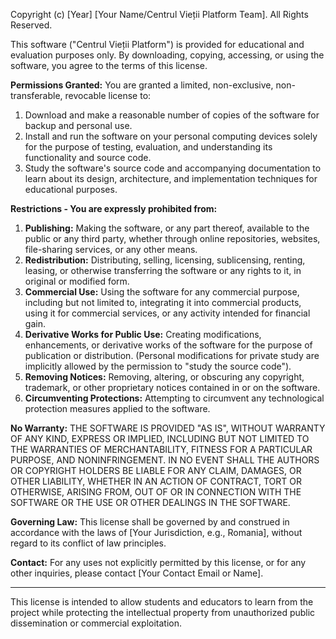 Copyright (c) [Year] [Your Name/Centrul Vieții Platform Team]. All Rights Reserved.

This software ("Centrul Vieții Platform") is provided for educational and evaluation purposes only. By downloading, copying, accessing, or using the software, you agree to the terms of this license.

**Permissions Granted:**
You are granted a limited, non-exclusive, non-transferable, revocable license to:
1.  Download and make a reasonable number of copies of the software for backup and personal use.
2.  Install and run the software on your personal computing devices solely for the purpose of testing, evaluation, and understanding its functionality and source code.
3.  Study the software's source code and accompanying documentation to learn about its design, architecture, and implementation techniques for educational purposes.

**Restrictions - You are expressly prohibited from:**
1.  **Publishing:** Making the software, or any part thereof, available to the public or any third party, whether through online repositories, websites, file-sharing services, or any other means.
2.  **Redistribution:** Distributing, selling, licensing, sublicensing, renting, leasing, or otherwise transferring the software or any rights to it, in original or modified form.
3.  **Commercial Use:** Using the software for any commercial purpose, including but not limited to, integrating it into commercial products, using it for commercial services, or any activity intended for financial gain.
4.  **Derivative Works for Public Use:** Creating modifications, enhancements, or derivative works of the software for the purpose of publication or distribution. (Personal modifications for private study are implicitly allowed by the permission to "study the source code").
5.  **Removing Notices:** Removing, altering, or obscuring any copyright, trademark, or other proprietary notices contained in or on the software.
6.  **Circumventing Protections:** Attempting to circumvent any technological protection measures applied to the software.

**No Warranty:**
THE SOFTWARE IS PROVIDED "AS IS", WITHOUT WARRANTY OF ANY KIND, EXPRESS OR IMPLIED, INCLUDING BUT NOT LIMITED TO THE WARRANTIES OF MERCHANTABILITY, FITNESS FOR A PARTICULAR PURPOSE, AND NONINFRINGEMENT. IN NO EVENT SHALL THE AUTHORS OR COPYRIGHT HOLDERS BE LIABLE FOR ANY CLAIM, DAMAGES, OR OTHER LIABILITY, WHETHER IN AN ACTION OF CONTRACT, TORT OR OTHERWISE, ARISING FROM, OUT OF OR IN CONNECTION WITH THE SOFTWARE OR THE USE OR OTHER DEALINGS IN THE SOFTWARE.

**Governing Law:**
This license shall be governed by and construed in accordance with the laws of [Your Jurisdiction, e.g., Romania], without regard to its conflict of law principles.

**Contact:**
For any uses not explicitly permitted by this license, or for any other inquiries, please contact [Your Contact Email or Name].

---
This license is intended to allow students and educators to learn from the project while protecting the intellectual property from unauthorized public dissemination or commercial exploitation.